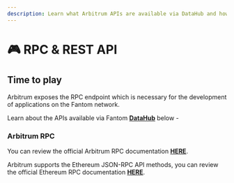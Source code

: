 ```yaml
---
description: Learn what Arbitrum APIs are available via DataHub and how to use them
---
```


# 🎮 RPC & REST API

## Time to play <a href="#time-to-play" id="time-to-play"></a>

Arbitrum exposes the RPC endpoint which is necessary for the development of applications on the Fantom network.

Learn about the APIs available via Fantom [**DataHub**](https://datahub.figment.io/signup) below -&#x20;

### Arbitrum RPC

You can review the official Arbitrum RPC documentation [**HERE**](https://developer.offchainlabs.com/docs/developer\_quickstart).

Arbitrum supports the Ethereum JSON-RPC API methods, you can review the official Ethereum RPC documentation [**HERE**](https://eth.wiki/json-rpc/API).
